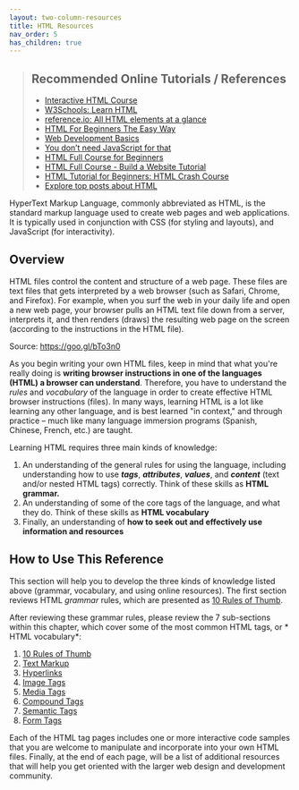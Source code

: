 ```yaml
---
layout: two-column-resources
title: HTML Resources
nav_order: 5
has_children: true
---
```

<blockquote class="blockquote-no-margin">
    <h2>Recommended Online Tutorials / References</h2>
    <ul class="compact">
        <li>
            <a href="https://github.com/denysdovhan/learnyouhtml" target="_blank">Interactive HTML Course</a>
        </li>
        <li>
            <a href="https://www.w3schools.com/html/html_intro.asp" target="_blank">W3Schools: Learn HTML</a>
        </li>
        <li>
            <a href="https://htmlreference.io/" target="_blank">reference.io: All HTML elements at a glance</a>
        </li>
        <li>
            <a href="https://html.com" target="_blank">HTML For Beginners The Easy Way</a>
        </li>
        <li>
            <a href="https://internetingishard.netlify.app/html-and-css/index.html" target="_blank">Web Development Basics</a>
        </li>
        <li>
            <a href="https://www.htmhell.dev/adventcalendar/2023/2/" target="_blank">You don’t need JavaScript for that</a>
        </li>
        <li>
            <a href="https://youtu.be/mJgBOIoGihA" target="_blank">HTML Full Course for Beginners</a>
        </li>
        <li>
            <a href="https://www.youtube.com/watch?v=pQN-pnXPaVg" target="_blank">HTML Full Course - Build a Website Tutorial</a>
        </li>
        <li>
            <a href="https://www.youtube.com/watch?v=qz0aGYrrlhU" target="_blank">HTML Tutorial for Beginners: HTML Crash Course</a>
        </li>
        <li>
            <a href="https://app.daily.dev/tags/html?ref=roadmapsh" target="_blank">Explore top posts about HTML</a>
        </li>
    </ul>
</blockquote>

HyperText Markup Language, commonly abbreviated as HTML, is the standard markup language used to create web pages and web applications. It is typically used in conjunction with CSS (for styling and layouts), and JavaScript (for interactivity).

## Overview
HTML files control the content and structure of a web page. These files are text files that gets interpreted by a web browser (such as Safari, Chrome, and Firefox). For example, when you surf the web in your daily life and open a new web page, your browser pulls an HTML text file down from a server, interprets it, and then renders (draws) the resulting web page on the screen (according to the instructions in the HTML file).

Source: <a href="https://goo.gl/bTo3n0" target="_blank">https://goo.gl/bTo3n0</a>

As you begin writing your own HTML files, keep in mind that what you're really doing is **writing browser instructions in one of the languages (HTML) a browser can understand**. Therefore, you have to understand the *rules* and *vocabulary* of the language in order to create effective HTML browser instructions (files). In many ways, learning HTML is a lot like learning any other language, and is best learned "in context," and through practice – much like many language immersion programs (Spanish, Chinese, French, etc.) are taught.

Learning HTML requires three main kinds of knowledge:
1. An understanding of the general rules for using the language, including understanding how to use ***tags***, ***attributes***, ***values***, and ***content*** (text and/or nested HTML tags) correctly. Think of these skills as **HTML grammar.**
2. An understanding of some of the core tags of the language, and what they do. Think of these skills as **HTML vocabulary**
3. Finally, an understanding of **how to seek out and effectively use information and resources**

## How to Use This Reference
This section will help you to develop the three kinds of knowledge listed above (grammar, vocabulary, and using online resources). The first section reviews HTML *grammar* rules, which are presented as [10 Rules of Thumb](rules_of_thumb).

After reviewing these grammar rules, please review the 7 sub-sections within this chapter, which cover some of the most common HTML tags, or * HTML vocabulary*:
1. [10 Rules of Thumb](html-rules-of-thumb)
1. [Text Markup](text-tags)
1. [Hyperlinks](linking)
1. [Image Tags](image-tags)
1. [Media Tags](media-tags)
1. [Compound Tags](complex-tags)
1. [Semantic Tags](semantic-tags)
1. [Form Tags](form-tags)

Each of the HTML tag pages includes one or more interactive code samples that you are welcome to manipulate and incorporate into your own HTML files. Finally, at the end of each page, will be a list of additional resources that will help you get oriented with the larger web design and development community.
